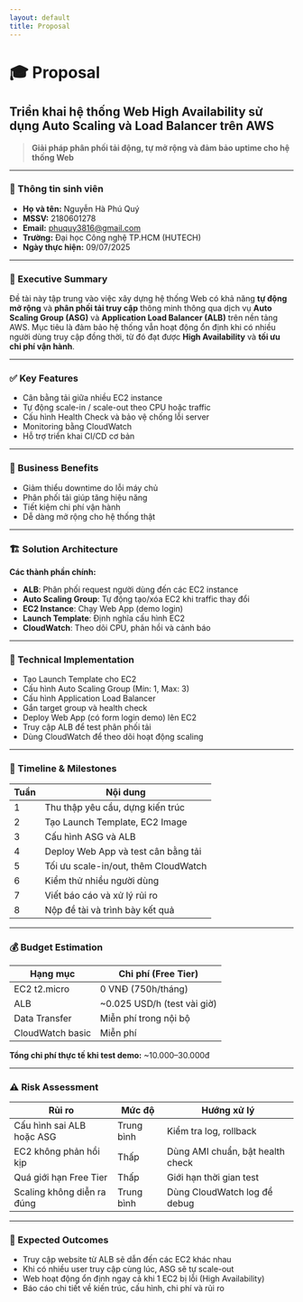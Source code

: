 ```yaml
---
layout: default
title: Proposal
---
```

# 🎓 Proposal  
## Triển khai hệ thống Web High Availability sử dụng Auto Scaling và Load Balancer trên AWS  
> **Giải pháp phân phối tải động, tự mở rộng và đảm bảo uptime cho hệ thống Web**

---

### 📄 Thông tin sinh viên  
- **Họ và tên:** Nguyễn Hà Phú Quý  
- **MSSV:** 2180601278  
- **Email:** phuquy3816@gmail.com  
- **Trường:** Đại học Công nghệ TP.HCM (HUTECH)  
- **Ngày thực hiện:** 09/07/2025  

---

### 📄 Executive Summary  
Đề tài này tập trung vào việc xây dựng hệ thống Web có khả năng **tự động mở rộng** và **phân phối tải truy cập** thông minh thông qua dịch vụ **Auto Scaling Group (ASG)** và **Application Load Balancer (ALB)** trên nền tảng AWS. Mục tiêu là đảm bảo hệ thống vẫn hoạt động ổn định khi có nhiều người dùng truy cập đồng thời, từ đó đạt được **High Availability** và **tối ưu chi phí vận hành**.

---

### ✅ Key Features  
- Cân bằng tải giữa nhiều EC2 instance  
- Tự động scale-in / scale-out theo CPU hoặc traffic  
- Cấu hình Health Check và bảo vệ chống lỗi server  
- Monitoring bằng CloudWatch  
- Hỗ trợ triển khai CI/CD cơ bản  

---

### 💼 Business Benefits  
- Giảm thiểu downtime do lỗi máy chủ  
- Phân phối tải giúp tăng hiệu năng  
- Tiết kiệm chi phí vận hành  
- Dễ dàng mở rộng cho hệ thống thật  

---

### 🏗️ Solution Architecture  
**Các thành phần chính:**  
- **ALB**: Phân phối request người dùng đến các EC2 instance  
- **Auto Scaling Group**: Tự động tạo/xóa EC2 khi traffic thay đổi  
- **EC2 Instance**: Chạy Web App (demo login)  
- **Launch Template**: Định nghĩa cấu hình EC2  
- **CloudWatch**: Theo dõi CPU, phản hồi và cảnh báo  

---

### 🔧 Technical Implementation  
- Tạo Launch Template cho EC2  
- Cấu hình Auto Scaling Group (Min: 1, Max: 3)  
- Cấu hình Application Load Balancer  
- Gắn target group và health check  
- Deploy Web App (có form login demo) lên EC2  
- Truy cập ALB để test phân phối tải  
- Dùng CloudWatch để theo dõi hoạt động scaling  

---

### 📅 Timeline & Milestones  

| Tuần | Nội dung |
|------|----------|
| 1    | Thu thập yêu cầu, dựng kiến trúc |
| 2    | Tạo Launch Template, EC2 Image |
| 3    | Cấu hình ASG và ALB |
| 4    | Deploy Web App và test cân bằng tải |
| 5    | Tối ưu scale-in/out, thêm CloudWatch |
| 6    | Kiểm thử nhiều người dùng |
| 7    | Viết báo cáo và xử lý rủi ro |
| 8    | Nộp đề tài và trình bày kết quả |

---

### 💰 Budget Estimation  

| Hạng mục            | Chi phí (Free Tier)                  |
|---------------------|--------------------------------------|
| EC2 t2.micro        | 0 VNĐ (750h/tháng)                  |
| ALB                 | ~0.025 USD/h (test vài giờ)         |
| Data Transfer       | Miễn phí trong nội bộ               |
| CloudWatch basic    | Miễn phí                            |

**Tổng chi phí thực tế khi test demo:** ~10.000–30.000đ

---

### ⚠️ Risk Assessment  

| Rủi ro                      | Mức độ     | Hướng xử lý                          |
|-----------------------------|------------|--------------------------------------|
| Cấu hình sai ALB hoặc ASG   | Trung bình | Kiểm tra log, rollback               |
| EC2 không phản hồi kịp      | Thấp       | Dùng AMI chuẩn, bật health check     |
| Quá giới hạn Free Tier      | Thấp       | Giới hạn thời gian test              |
| Scaling không diễn ra đúng  | Trung bình | Dùng CloudWatch log để debug         |

---

### 🎯 Expected Outcomes  
- Truy cập website từ ALB sẽ dẫn đến các EC2 khác nhau  
- Khi có nhiều user truy cập cùng lúc, ASG sẽ tự scale-out  
- Web hoạt động ổn định ngay cả khi 1 EC2 bị lỗi (High Availability)  
- Báo cáo chi tiết về kiến trúc, cấu hình, chi phí và rủi ro  
